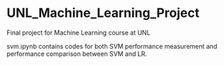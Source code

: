 # UNL_Machine_Learning_Project
 Final project for Machine Learning course at UNL

 svm.ipynb contains codes for both SVM performance measurement and performance comparison between SVM and LR.

